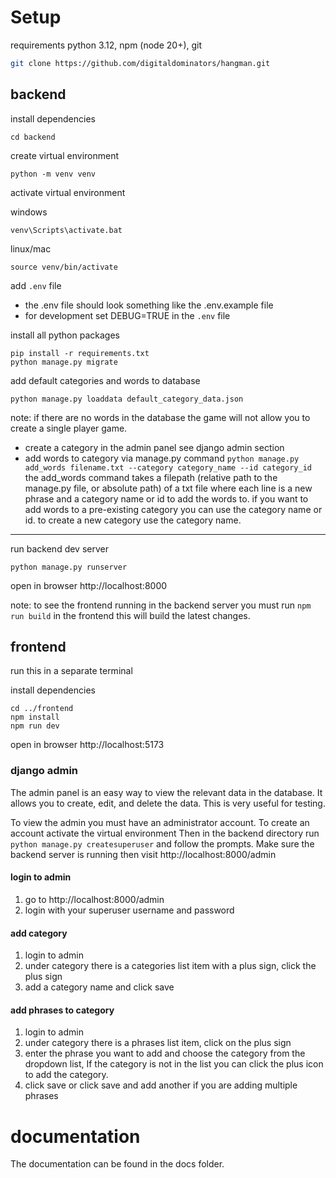 # Setup

requirements python 3.12, npm (node 20+), git

```bash
git clone https://github.com/digitaldominators/hangman.git
```

## backend

install dependencies

    cd backend

create virtual environment

    python -m venv venv

activate virtual environment

windows

    venv\Scripts\activate.bat

linux/mac

    source venv/bin/activate

add `.env` file

- the .env file should look something like the .env.example file
- for development set DEBUG=TRUE in the `.env` file

install all python packages

    pip install -r requirements.txt
    python manage.py migrate

add default categories and words to database

    python manage.py loaddata default_category_data.json

note: if there are no words in the database the game will not allow you to create a single player game.

- create a category in the admin panel
  see django admin section
- add words to category via manage.py command
  `python manage.py add_words filename.txt --category category_name --id category_id`
  the add_words command takes a filepath (relative path to the manage.py file, or absolute path) of a txt file where each line is a new phrase and a category name or id to add the words to.
  if you want to add words to a pre-existing category you can use the category name or id.
  to create a new category use the category name.

---

run backend dev server

    python manage.py runserver

open in browser http://localhost:8000

note: to see the frontend running in the backend server you must run `npm run build` in the frontend
this will build the latest changes.

## frontend

run this in a separate terminal

install dependencies

    cd ../frontend
    npm install
    npm run dev

open in browser http://localhost:5173

### django admin

The admin panel is an easy way to view the relevant data in the database. It allows you to create, edit, and delete the data. This is very useful for testing.

To view the admin you must have an administrator account. To create an account activate the virtual environment
Then in the backend directory run `python manage.py createsuperuser` and follow the prompts.
Make sure the backend server is running then visit http://localhost:8000/admin

#### login to admin

1. go to http://localhost:8000/admin
2. login with your superuser username and password

#### add category

1. login to admin
2. under category there is a categories list item with a plus sign, click the plus sign
3. add a category name and click save

#### add phrases to category

1. login to admin
2. under category there is a phrases list item, click on the plus sign
3. enter the phrase you want to add and choose the category from the dropdown list, If the category is not in the list you can click the plus icon to add the category.
4. click save or click save and add another if you are adding multiple phrases

# documentation

The documentation can be found in the docs folder.
